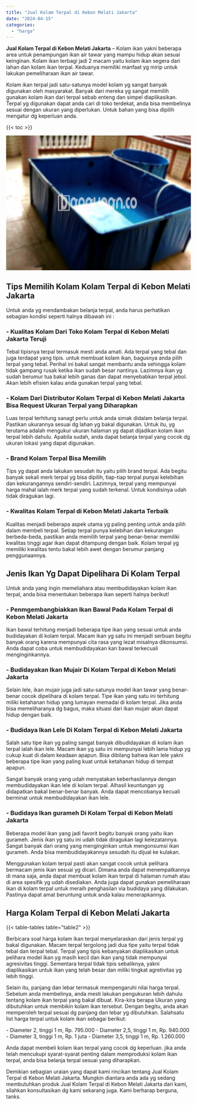 ```yaml
---
title: "Jual Kolam Terpal di Kebon Melati Jakarta"
date: "2024-04-15"
categories: 
  - "harga"
---
```


**Jual Kolam Terpal di Kebon Melati Jakarta** – Kolam ikan yakni beberapa area untuk penampungan ikan air tawar yang mampu hidup akan sesuai keinginan. Kolam ikan terbagi jadi 2 macam yaitu kolam ikan segera dari lahan dan kolam ikan terpal. Keduanya memiliki manfaat yg mirip untuk lakukan pemeliharaan ikan air tawar.

Kolam ikan terpal jadi satu-satunya model kolam yg sangat banyak digunakan oleh masyarakat. Banyak dari mereka yg sangat memilih gunakan kolam ikan dari terpal sebab enteng dan simpel diaplikasikan. Terpal yg digunakan dapat anda cari di toko terdekat, anda bisa membelinya sesuai dengan ukuran yang diperlukan. Untuk bahan yang bisa dipilih mengatur dg keperluan anda.

{{< toc >}}

![Jual Kolam Terpal di Kebon Melati Jakarta](/images/jual-kolam-terpal-22.png)

## Tips Memilih Kolam Kolam Terpal di Kebon Melati Jakarta

Untuk anda yg mendambakan belanja terpal, anda harus perhatikan sebagian kondisi seperti halnya dibawah ini :

### \- Kualitas Kolam Dari Toko Kolam Terpal di Kebon Melati Jakarta Teruji

Tebal tipisnya terpal termasuk mesti anda amati. Ada terpal yang tebal dan juga terdapat yang tipis. untuk membuat kolam ikan, bagusnya anda pilih terpal yang tebal. Perihal ini bakal sangat membantu anda sehingga kolam tidak gampang rusak ketika ikan sudah besar nantinya. Lazimnya ikan yg sudah berumur tua bakal lebih ganas dan dapat menyebabkan terpal jebol. Akan lebih efisien kalau anda gunakan terpal yang tebal.

### \- Kolam Dari Distributor Kolam Terpal di Kebon Melati Jakarta Bisa Request Ukuran Terpal yang Diharapkan

Luas terpal terhitung sanagt perlu untuk anda simak didalam belanja terpal. Pastikan ukurannya sesuai dg lahan yg bakal digunakan. Untuk itu, yg terutama adalah mengukur ukuran halaman yg dapat dijadikan kolam ikan terpal lebih dahulu. Apabila sudah, anda dapat belanja terpal yang cocok dg ukuran lokasi yang dapat digunakan.

### \- Brand Kolam Terpal Bisa Memilih

Tips yg dapat anda lakukan sesudah itu yaitu pilih brand terpal. Ada begitu banyak sekali merk terpal yg bisa dipilih, tiap-tiap terpal punyai kelebihan dan kekurangannya sendiri-sendiri. Lazimnya, terpal yang mempunyai harga mahal ialah merk terpal yang sudah terkenal. Untuk kondisinya udah tidak diragukan lagi.

### \- Kwalitas Kolam Terpal di Kebon Melati Jakarta Terbaik

Kualitas menjadi beberapa aspek utama yg paling penting untuk anda pilih dalam membeli terpal. Setiap terpal punya kelebihan dan kekurangan berbeda-beda, pastikan anda memilih terpal yang benar-benar memiliki kwalitas tinggi agar ikan dapat ditampung dengan baik. Kolam terpal yg memiliki kwalitas tentu bakal lebih awet dengan berumur panjang penggunaannya.

## Jenis Ikan Yg Dapat Dipelihara Di Kolam Terpal

Untuk anda yang ingin memeliahara atau membudidayakan kolam ikan terpal, anda bisa menentukan beberapa ikan seperti halnya berikut!

### \- Penmgembangbiakkan Ikan Bawal Pada Kolam Terpal di Kebon Melati Jakarta

Ikan bawal terhitung menjadi beberapa tipe ikan yang sesuai untuk anda budidayakan di kolam terpal. Macam ikan yg satu ini menjadi serbuan begitu banyak orang karena mempunyai cita rasa yang lezat misalnya dikonsumsi. Anda dapat coba untuk membudidayakan kan bawal terkecuali menginginkannya.

### \- Budidayakan Ikan Mujair Di Kolam Terpal di Kebon Melati Jakarta

Selain lele, ikan mujair juga jadi satu-satunya model ikan tawar yang benar-benar cocok dipelihara di kolam terpal. Tipe ikan yang satu ini terhitung miliki ketahanan hidup yang lumayan memadai di kolam terpal. Jika anda bisa memeliharanya dg bagus, maka situasi dari ikan mujair akan dapat hidup dengan baik.

### \- Budidaya Ikan Lele Di Kolam Terpal di Kebon Melati Jakarta

Salah satu tipe ikan yg paling sangat banyak dibudidayakan di kolam ikan terpal ialah ikan lele. Macam ikan yg satu ini mempunyai lebih lama hidup yg cukup kuat di dalam keadaan apapun. Bisa dibilang bahwa ikan lele yakni beberapa tipe ikan yang paling kuat untuk ketahanan hidup di tempat apapun.

Sangat banyak orang yang udah menyatakan keberhasilannya dengan membudidayakan ikan lele di kolam terpal. Alhasil keuntungan yg didapatkan bakal benar-benar banyak. Anda dapat mencobanya kecuali berminat untuk membudidayakan ikan lele.

### \- Budidaya Ikan gurameh Di Kolam Terpal di Kebon Melati Jakarta

Beberapa model ikan yang jadi favorit begitu banyak orang yaitu ikan gurameh. Jenis ikan yg satu ini udah tidak diragukan lagi kelezatannya. Sangat banyak dari orang yang menginginkan untuk mengonsumsi ikan gurameh. Anda bisa membudidayakannya sesudah itu dijual ke kulakan.

Menggunakan kolam terpal pasti akan sangat cocok untuk pelihara bermacam jenis ikan sesuai yg dicari. Dimana anda dapat menempatkannya di mana saja, anda dapat membuat kolam ikan terpal di halaman rumah atau di area spesifik yg udah disediakan. Anda juga dapat gunakan pemeliharaan ikan di kolam terpal untuk meraih penghasilan via budidaya yang dilakukan. Pastinya dapat amat beruntung untuk anda kalau menerapkannya.

## Harga Kolam Terpal di Kebon Melati Jakarta

{{< table-tables table="table2" >}}

Berbicara soal harga kolam ikan terpal menyelaraskan dari jenis terpal yg bakal digunakan. Macam terpal tergolong jadi dua tipe yaitu terpal tidak tebal dan terpal tebal. Terpal yang tipis kebanyakan diaplikasikan untuk pelihara model ikan yg masih kecil dan ikan yang tidak mempunyai agresivitas tinggi. Sementara terpal tidak tipis sebaliknya, yakni diaplikasikan untuk ikan yang telah besar dan miliki tingkat agretivitas yg lebih tinggi.

Selain itu, panjang dan lebar termasuk mempengaruhi nilai harga terpal. Sebelum anda membelinya, anda mesti lakukan pengukuran lebih dahulu tentang kolam ikan terpal yang bakal dibuat. Kira-kira berapa Ukuran yang dibutuhkan untuk membikin kolam ikan tersebut. Dengan begitu, anda akan memperoleh terpal sesuai dg panjang dan lebar yg dibutuhkan. Salahsatu list harga terpal untuk kolam ikan sebagai berikut:

\- Diameter 2, tinggi 1 m, Rp. 795.000 - Diameter 2,5, tinggi 1 m, Rp. 940.000 - Diameter 3, tinggi 1 m, Rp. 1 juta - Diameter 3,5, tinggi 1 m, Rp. 1.260.000

Anda dapat membeli kolam ikan terpal yang cocok dg keperluan. jika anda telah mencukupi syarat-syarat penting dalam memproduksi kolam ikan terpal, anda bisa belanja terpal sesuai yang diharapkan.

Demikian sebagian uraian yang dapat kami rincikan tentang Jual Kolam Terpal di Kebon Melati Jakarta. Mungkin diantara anda ada yg sedang membutuhkan produk Jual Kolam Terpal di Kebon Melati Jakarta dari kami, silahkan konsultasikan dg kami sekarang juga. Kami berharap berguna, tanks.
